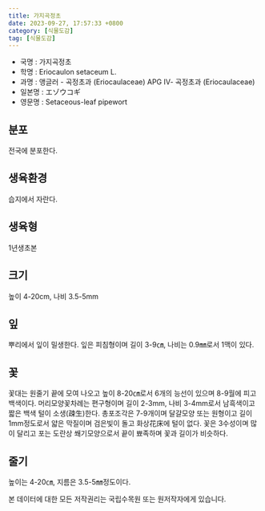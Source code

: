 ```yaml
---
title: 가지곡정초
date: 2023-09-27, 17:57:33 +0800
category: [식물도감]
tag: [식물도감]
---
```




- 국명 : 가지곡정초
- 학명 : Eriocaulon setaceum L.
- 과명 : 앵글러 - 곡정초과 (Eriocaulaceae) APG Ⅳ- 곡정초과 (Eriocaulaceae)
- 일본명 : エゾウコギ
- 영문명 : Setaceous-leaf pipewort


## 분포
전국에 분포한다.
## 생육환경
습지에서 자란다.
## 생육형
1년생초본
## 크기
높이 4-20cm, 나비 3.5-5mm
## 잎
뿌리에서 잎이 밀생한다. 잎은 피침형이며 길이 3-9㎝, 나비는 0.9㎜로서 1맥이 있다.
## 꽃
꽃대는 원줄기 끝에 모여 나오고 높이 8-20㎝로서 6개의 능선이 있으며 8-9월에 피고 백색이다. 머리모양꽃차례는 편구형이며 길이 2-3mm, 나비 3-4mm로서 남흑색이고 짧은 백색 털이 소생(疎生)한다. 총포조각은 7-9개이며 달걀모양 또는 원형이고 길이 1mm정도로서 얇은 막질이며 검은빛이 돌고 화상花床에 털이 없다. 꽃은 3수성이며 많이 달리고 포는 도란상 쐐기모양으로서 끝이 뾰족하며 꽃과 길이가 비슷하다.
## 줄기
높이는 4-20㎝, 지름은 3.5-5㎜정도이다.






본 데이터에 대한 모든 저작권리는 국립수목원 또는 원저작자에게 있습니다.
